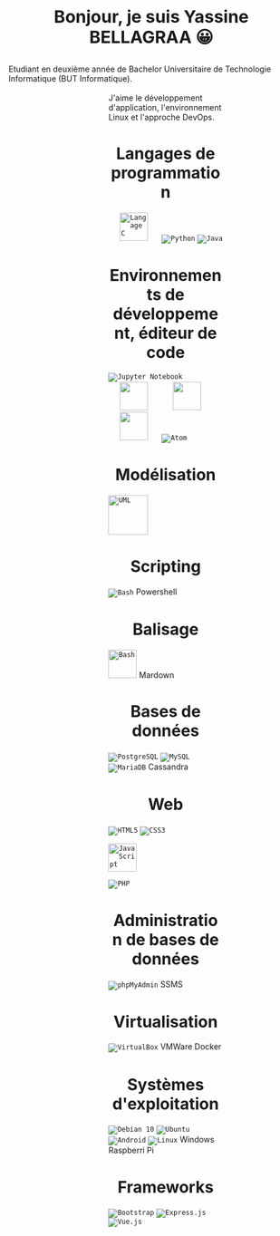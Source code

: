 </nav>
<p style="text-align:center;font-weight:bold;font-size:30px">Bonjour, je suis Yassine BELLAGRAA 😀</p>
Etudiant en deuxième année de Bachelor Universitaire de Technologie Informatique (BUT Informatique).
<br>
<br>
<div style="margin-right:25%;margin-left:35%">
J'aime le développement d'application, l'environnement Linux et l'approche DevOps.
<br>
<h1 style="text-align:center">Langages de programmation</h1>
<code><img src="https://upload.wikimedia.org/wikipedia/commons/1/18/C_Programming_Language.svg" height="50" style="padding: 0 20 0 20;"  alt="Langage C"></a></code>
<code><img src="https://www.vectorlogo.zone/logos/python/python-ar21.svg" alt="Python"></code>
<code><img src="https://www.vectorlogo.zone/logos/java/java-ar21.svg" alt="Java"></code>

<h1 style="text-align:center">Environnements de développement, éditeur de code</h1>
<code><img src="https://www.vectorlogo.zone/logos/jupyter/jupyter-ar21.svg" alt="Jupyter Notebook"></code>
<code><img src="https://upload.wikimedia.org/wikipedia/commons/9/95/Android_Studio_Icon_3.6.svg" height="50" style="padding: 0 20 0 20; alt="Android Studio"></code>
<code><img src="https://www.svgrepo.com/show/353685/eclipse-icon.svg" height="50" style="padding: 0 20 0 20; alt="Eclipse"></code>
<code><img src="https://upload.wikimedia.org/wikipedia/commons/9/9c/IntelliJ_IDEA_Icon.svg" height="50" style="padding: 0 20 0 20; alt="IntelliJ IDEA Community Edition"></code>
<code><img src="https://www.vectorlogo.zone/logos/atom_io/atom_io-ar21.svg" alt="Atom"></code>

<h1 style="text-align:center">Modélisation</h1>
<code><img src="https://upload.wikimedia.org/wikipedia/commons/d/d5/UML_logo.svg" height="70" alt="UML"></code>

<h1 style="text-align:center">Scripting</h1>
<code><img src="https://www.vectorlogo.zone/logos/gnu_bash/gnu_bash-ar21.svg" alt="Bash"></code>
Powershell

<h1 style="text-align:center">Balisage</h1>
<code><img src="https://upload.wikimedia.org/wikipedia/commons/9/92/LaTeX_logo.svg" height="50" alt="Bash"></code>
Mardown

<h1 style="text-align:center">Bases de données</h1>
<code><img src="https://www.vectorlogo.zone/logos/postgresql/postgresql-horizontal.svg" alt="PostgreSQL"></code>
<code><img src="https://www.vectorlogo.zone/logos/mysql/mysql-ar21.svg" alt="MySQL"></code>
<code><img src="https://www.vectorlogo.zone/logos/mariadb/mariadb-ar21.svg" alt="MariaDB"></code>
Cassandra 

<h1 style="text-align:center">Web</h1>
<code><img src="https://www.vectorlogo.zone/logos/w3_html5/w3_html5-ar21.svg" alt="HTML5"></code>
<code><img src="https://www.vectorlogo.zone/logos/w3_css/w3_css-ar21.svg" alt="CSS3"></code>

<code><img src="https://upload.wikimedia.org/wikipedia/commons/9/99/Unofficial_JavaScript_logo_2.svg" height="50" alt="JavaScript"></code>

<code><img src="https://www.vectorlogo.zone/logos/php/php-ar21.svg" alt="PHP"></code>

<h1 style="text-align:center">Administration de bases de données</h1>
<code><img src="https://www.vectorlogo.zone/logos/phpmyadmin/phpmyadmin-ar21.svg" alt="phpMyAdmin"></code>
SSMS

<h1 style="text-align:center">Virtualisation</h1>
<code><img src="https://www.vectorlogo.zone/logos/virtualbox/virtualbox-ar21.svg" alt="VirtualBox"></code>
VMWare 
Docker

<h1 style="text-align:center">Systèmes d'exploitation</h1>
<code><img src="https://www.vectorlogo.zone/logos/debian/debian-ar21.svg" alt="Debian 10"></code>
<code><img src="https://www.vectorlogo.zone/logos/ubuntu/ubuntu-ar21.svg" alt="Ubuntu"></code>
<code><img src="https://www.vectorlogo.zone/logos/android/android-ar21.svg" alt="Android"></code>
<code><img src="https://www.vectorlogo.zone/logos/linux/linux-ar21.svg" alt="Linux"></code>
Windows
Raspberri Pi


<h1 style="text-align:center">Frameworks</h2>
<code><img src="https://www.vectorlogo.zone/logos/getbootstrap/getbootstrap-ar21.svg" alt="Bootstrap"></code>
<code><img src="https://www.vectorlogo.zone/logos/expressjs/expressjs-ar21.svg" alt="Express.js"></code>
<code><img src="https://www.vectorlogo.zone/logos/vuejs/vuejs-ar21.svg" alt="Vue.js"></code>

